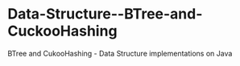 # Data-Structure--BTree-and-CuckooHashing
BTree and CukooHashing - Data Structure implementations on Java
